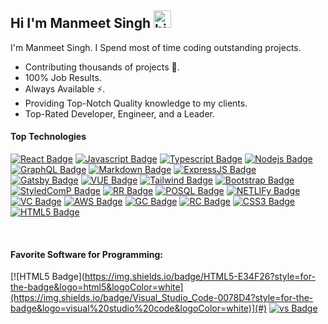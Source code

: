## Hi I'm Manmeet Singh <img src="https://user-images.githubusercontent.com/1303154/88677602-1635ba80-d120-11ea-84d8-d263ba5fc3c0.gif" width="28px" alt="hi">

I'm Manmeet Singh. I Spend most of time coding outstanding projects.

<!-- TODO: Add last video link -->

- Contributing thousands of projects 💫.
- 100% Job Results.
- Always Available ⚡️.
- Providing Top-Notch Quality knowledge to my clients.
- Top-Rated Developer, Engineer, and a Leader.

#### Top Technologies

<!-- TODO: Make technologies links takes you to repositories -->

[![React Badge](https://img.shields.io/badge/-React-61DBFB?style=for-the-badge&labelColor=black&logo=react&logoColor=61DBFB)](#) [![Javascript Badge](https://img.shields.io/badge/-Javascript-F0DB4F?style=for-the-badge&labelColor=black&logo=javascript&logoColor=F0DB4F)](#) [![Typescript Badge](https://img.shields.io/badge/-Typescript-007acc?style=for-the-badge&labelColor=black&logo=typescript&logoColor=007acc)](#) [![Nodejs Badge](https://img.shields.io/badge/-Nodejs-3C873A?style=for-the-badge&labelColor=black&logo=node.js&logoColor=3C873A)](#) [![GraphQL Badge](https://img.shields.io/badge/-GraphQl-e535ab?style=for-the-badge&labelColor=black&logo=node.js&logoColor=e535ab)](#) [![Markdown Badge](https://img.shields.io/badge/Markdown-000000?style=for-the-badge&logo=markdown&logoColor=white)](#) [![ExpressJS Badge](https://img.shields.io/badge/Express.js-404D59?style=for-the-badge)](#) [![Gatsby Badge](https://img.shields.io/badge/Gatsby-663399?style=for-the-badge&logo=gatsby&logoColor=white)](#) [![VUE Badge](https://img.shields.io/badge/Vue.js-35495E?style=for-the-badge&logo=vue.js&logoColor=4FC08D)](#) [![Tailwind Badge](https://img.shields.io/badge/Tailwind_CSS-38B2AC?style=for-the-badge&logo=tailwind-css&logoColor=white)](#) 
[![Bootstrap Badge](https://img.shields.io/badge/Bootstrap-563D7C?style=for-the-badge&logo=bootstrap&logoColor=white)](#)
[![StyledComP Badge](https://img.shields.io/badge/styled--components-DB7093?style=for-the-badge&logo=styled-components&logoColor=white)](#)
[![RR Badge](https://img.shields.io/badge/React_Router-CA4245?style=for-the-badge&logo=react-router&logoColor=white)](#)
[![POSQL Badge](https://img.shields.io/badge/PostgreSQL-316192?style=for-the-badge&logo=postgresql&logoColor=white)](#)
[![NETLIFy Badge](https://img.shields.io/badge/Netlify-00C7B7?style=for-the-badge&logo=netlify&logoColor=white)](#)
[![VC Badge](https://img.shields.io/badge/Vercel-000000?style=for-the-badge&logo=vercel&logoColor=white)](#)
[![AWS Badge](https://img.shields.io/badge/Amazon_AWS-232F3E?style=for-the-badge&logo=amazon-aws&logoColor=white)](#)
[![GC Badge](https://img.shields.io/badge/Google_Cloud-4285F4?style=for-the-badge&logo=google-cloud&logoColor=white)](#)
[![RC Badge](https://img.shields.io/badge/React_Native-20232A?style=for-the-badge&logo=react&logoColor=61DAFB)](#)
[![CSS3 Badge](https://img.shields.io/badge/CSS3-1572B6?style=for-the-badge&logo=css3&logoColor=white)](#)
[![HTML5 Badge](https://img.shields.io/badge/HTML5-E34F26?style=for-the-badge&logo=html5&logoColor=white)](#)

<br />


#### Favorite Software for Programming:

[![HTML5 Badge](https://img.shields.io/badge/HTML5-E34F26?style=for-the-badge&logo=html5&logoColor=white](https://img.shields.io/badge/Visual_Studio_Code-0078D4?style=for-the-badge&logo=visual%20studio%20code&logoColor=white)](#)
[![vs Badge]([https://img.shields.io/badge/Codesandbox-000000?style=for-the-badge&logo=CodeSandbox&logoColor=white)](#)



